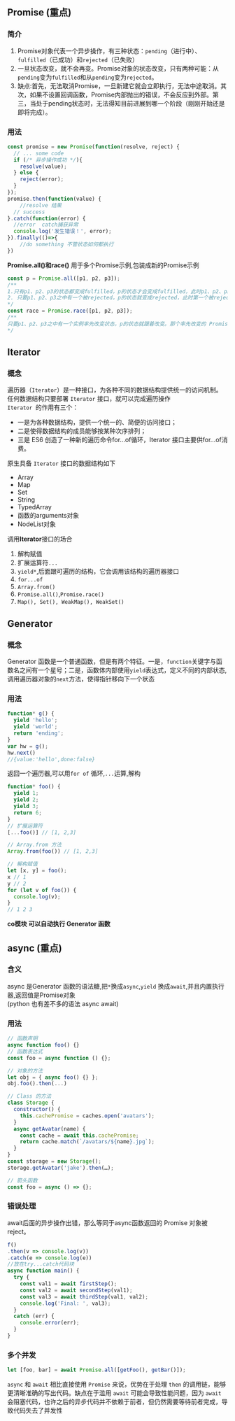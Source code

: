 ## Promise (重点)
### 简介

1. Promise对象代表一个异步操作，有三种状态：`pending`（进行中）、`fulfilled`（已成功）和`rejected`（已失败）
2. 一旦状态改变，就不会再变。Promise对象的状态改变，只有两种可能：从`pending`变为`fulfilled`和从`pending`变为`rejected`。
3. 缺点:首先，无法取消Promise，一旦新建它就会立即执行，无法中途取消。其次，如果不设置回调函数，Promise内部抛出的错误，不会反应到外部。第三，当处于pending状态时，无法得知目前进展到哪一个阶段（刚刚开始还是即将完成）。

### 用法
```js
const promise = new Promise(function(resolve, reject) {
  // ... some code
  if (/* 异步操作成功 */){
    resolve(value);
  } else {
    reject(error);
  }
});
promise.then(function(value) {
    //resolve 结果
  // success
}.catch(function(error) {
  //error  catch捕获异常
  console.log('发生错误！', error);
}).finally(()=>{
    //do something 不管状态如何都执行
})
```
**Promise.all()和race()**
用于多个Promise示例,包装成新的Promise示例
```js
const p = Promise.all([p1, p2, p3]);
/**
1.只有p1、p2、p3的状态都变成fulfilled，p的状态才会变成fulfilled，此时p1、p2、p3的返回值组成一个数组，传递给p的回调函数。
2. 只要p1、p2、p3之中有一个被rejected，p的状态就变成rejected，此时第一个被reject的实例的返回值，会传递给p的回调函数。
*/
const race = Promise.race([p1, p2, p3]);
/**
只要p1、p2、p3之中有一个实例率先改变状态，p的状态就跟着改变。那个率先改变的 Promise 实例的返回值，就传递给p的回调函数。
*/
```

## Iterator

### 概念
遍历器（`Iterator`）是一种接口，为各种不同的数据结构提供统一的访问机制。任何数据结构只要部署 `Iterator` 接口，就可以完成遍历操作  
`Iterator `的作用有三个：
- 一是为各种数据结构，提供一个统一的、简便的访问接口；
- 二是使得数据结构的成员能够按某种次序排列；
- 三是 ES6 创造了一种新的遍历命令for...of循环，Iterator 接口主要供for...of消费。

原生具备 `Iterator` 接口的数据结构如下
- Array
- Map
- Set
- String
- TypedArray
- 函数的arguments对象
- NodeList对象

调用**Iterator**接口的场合
1. 解构赋值
2. 扩展运算符`...`
3. `yield*`,后面跟可遍历的结构，它会调用该结构的遍历器接口
4. `for...of`
5. `Array.from()`
6. `Promise.all()`,`Promise.race()`
7. `Map(), Set(), WeakMap(), WeakSet()`

## Generator

### 概念
Generator 函数是一个普通函数，但是有两个特征。一是，`function`关键字与函数名之间有一个星号；二是，函数体内部使用`yield`表达式，定义不同的内部状态,调用遍历器对象的`next`方法，使得指针移向下一个状态

### 用法
```js
function* g() {
  yield 'hello';
  yield 'world';
  return 'ending';
}
var hw = g();
hw.next()
//{value:'hello',done:false}
```
返回一个遍历器,可以用`for of` 循环,`...`运算,解构
```js
function* foo() {
  yield 1;
  yield 2;
  yield 3;
  return 6;
}
// 扩展运算符
[...foo()] // [1, 2,3]

// Array.from 方法
Array.from(foo()) // [1, 2,3]

// 解构赋值
let [x, y] = foo();
x // 1
y // 2
for (let v of foo()) {
  console.log(v);
}
// 1 2 3 
```
**co模块 可以自动执行 Generator 函数**

## async (重点)

### 含义
async 是Generator 函数的语法糖,把`*`换成`async`,`yield` 换成`await`,并且内置执行器,返回值是Promise对象  
(python 也有差不多的语法 async await)

### 用法

```js
// 函数声明
async function foo() {}
// 函数表达式
const foo = async function () {};

// 对象的方法
let obj = { async foo() {} };
obj.foo().then(...)

// Class 的方法
class Storage {
  constructor() {
    this.cachePromise = caches.open('avatars');
  }
  async getAvatar(name) {
    const cache = await this.cachePromise;
    return cache.match(`/avatars/${name}.jpg`);
  }
}
const storage = new Storage();
storage.getAvatar('jake').then(…);

// 箭头函数
const foo = async () => {};
```

### 错误处理

await后面的异步操作出错，那么等同于async函数返回的 Promise 对象被reject。
```js
f()
.then(v => console.log(v))
.catch(e => console.log(e))
//放在try...catch代码块
async function main() {
  try {
    const val1 = await firstStep();
    const val2 = await secondStep(val1);
    const val3 = await thirdStep(val1, val2);
    console.log('Final: ', val3);
  }
  catch (err) {
    console.error(err);
  }
}
```

### 多个并发

```js
let [foo, bar] = await Promise.all([getFoo(), getBar()]);
```
`async` 和 `await` 相比直接使用 `Promise` 来说，优势在于处理 `then` 的调用链，能够更清晰准确的写出代码。缺点在于滥用 `await` 可能会导致性能问题，因为 `await` 会阻塞代码，也许之后的异步代码并不依赖于前者，但仍然需要等待前者完成，导致代码失去了并发性